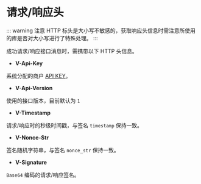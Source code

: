 # 请求/响应头

::: warning 注意
HTTP 标头是大小写不敏感的，获取响应头信息时需注意所使用的库是否对大小写进行了特殊处理。
:::

成功请求/响应接口消息时，需携带以下 HTTP 头信息。

* **V-Api-Key**

系统分配的商户 [API KEY](/zh/payoutApi/apiRule/illustrate#api-key)。

* **V-Api-Version**

使用的接口版本，目前默认为 `1`

* **V-Timestamp**

请求/响应时的秒级时间戳，与签名 `timestamp` 保持一致。

* **V-Nonce-Str**

签名随机字符串，与签名 `nonce_str` 保持一致。

* **V-Signature**

`Base64` 编码的请求/响应签名。